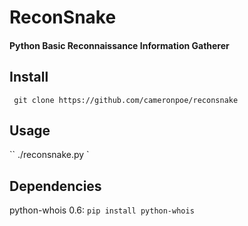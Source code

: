 # ReconSnake
#### Python Basic Reconnaissance Information Gatherer

## Install

`` git clone https://github.com/cameronpoe/reconsnake``

## Usage

`` ./reconsnake.py <domain>`

## Dependencies

python-whois 0.6: `pip install python-whois`

